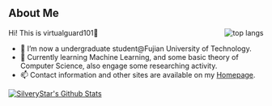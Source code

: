 ## About Me

<!--
**virtualguard101/virtualguard101** is a ✨ _special_ ✨ repository because its `README.md` (this file) appears on your GitHub profile.
-->

<!-- [![Top Langs](https://github-readme-stats.vercel.app/api/top-langs/?username=virtualguard101&layout=compact)](https://github.com/virtualguard101) -->
<img src="https://github-readme-stats.vercel.app/api/top-langs/?username=virtualguard101" align="right" alt="top langs" />

Hi! This is virtualguard101👋

- 🔭 I’m now a undergraduate student@Fujian University of Technology.
- 🌱 Currently learning Machine Learning, and some basic theory of Computer Science, also engage some researching activity.
- 📫 Contact information and other sites are available on my [Homepage](https://home.virtualguard101.com/).

[![SilveryStar's Github Stats](https://github-readme-stats.vercel.app/api?username=virtualguard101&show_icons=true)](https://github.com/virtualguard101)
